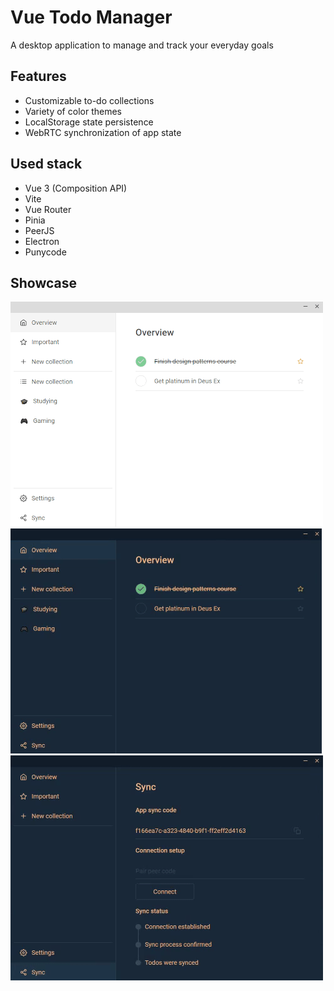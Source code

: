 # Vue Todo Manager

A desktop application to manage and track your everyday goals

## Features

- Сustomizable to-do collections
- Variety of color themes
- LocalStorage state persistence
- WebRTC synchronization of app state

## Used stack

- Vue 3 (Composition API)
- Vite
- Vue Router
- Pinia
- PeerJS
- Electron
- Punycode

## Showcase
![Theme switching](./docs/gif/theme.gif)  
![Collection customization](./docs/gif/collection.gif)  
![Sync process](./docs/gif/sync.gif)  
